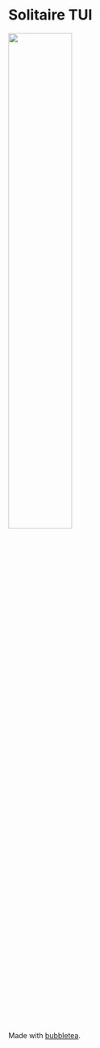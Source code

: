 # Solitaire TUI

<img src="https://user-images.githubusercontent.com/7474900/210304154-30302ca1-6f6e-4493-946e-1962466c34fa.png" width="50%" />

Made with [bubbletea](https://github.com/charmbracelet/bubbletea).
